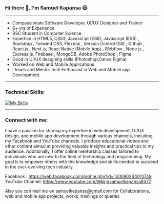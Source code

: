 ### Hi there  👋,  I'm Samuel Kapansa :smiley:
_________________________________________________________________________________________________________________________________________________________________________

- Compassionate Software Developer, UI/UX Designer and Trainer 
- 6+ yrs of Experience
- BSC Student in Computer Science
- Expertise in HTML5, CSS3, Javascript (ES6), Javascript (ES6) , Bootstrap , Tailwind CSS, Flexbox , Version Control (Git) , Github , React.js , Next.js, React Native (Mobile App) , Webflow , Node.js , Express.js, Firebase , MongoDB, Adobe PhotoShop , Figma
- Good in UI/UX designing skills (Photoshop,Canva,Figma)
- Worked on Web and Mobile Applications.
- I teach and Mentor tech Enthusiast in Web and Mobile app Development.



_________________________________________________________________________________________________________________________________________________________________________
### Technical Skills:

[![My Skills](https://skillicons.dev/icons?i=html,css,javascript,bootstrap,tailwindcss,git,github,react,nextjs,reactnative,nodejs,express,mongodb,firebase,figma,&theme=light)](https://github.com/coderaishya)

_________________________________________________________________________________________________________________________________________________________________________
 ### Connect with me:


I have a passion for sharing my expertise in web development, UI/UX design, and mobile app development through various channels, including my Facebook and YouTube channels. I produce educational videos and other content aimed at providing valuable insights and practical tips to my audience. Additionally, I offer online mentorship classes tailored to individuals who are new to the field of technology and programming. My goal is to empower others with the knowledge and skills needed to succeed in the ever-evolving tech industry.

Facebook : https://web.facebook.com/profile.php?id=100080244010749
YouTube Channel: https://www.youtube.com/@kingsamuelkapansa8477

Also you can mail me on samuelkapansa@gmail.com for Collaborations, web and mobile app projects, works, trainings or queries

